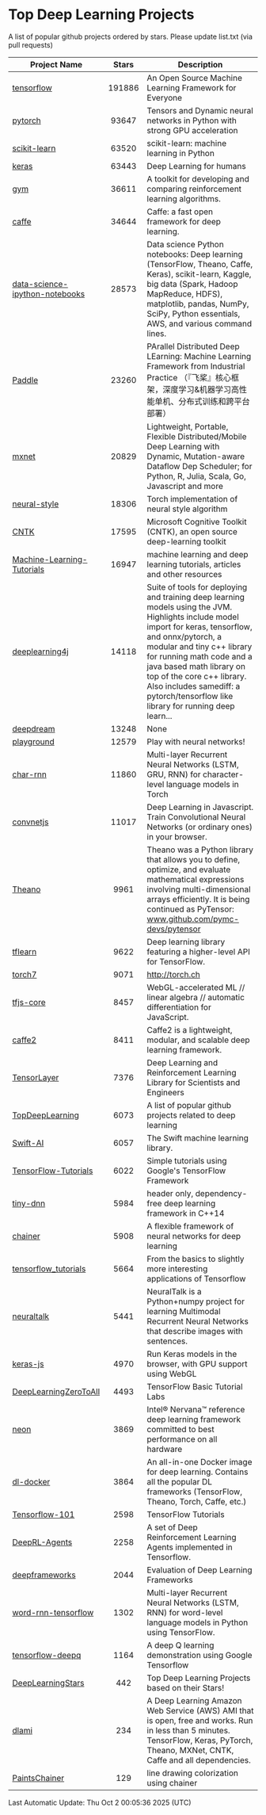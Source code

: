 # Top Deep Learning Projects
A list of popular github projects ordered by stars.
Please update list.txt (via pull requests)

|Project Name| Stars | Description |
| ---------- |:-----:| ----------- |
| [tensorflow](https://github.com/tensorflow/tensorflow) | 191886 | An Open Source Machine Learning Framework for Everyone |
| [pytorch](https://github.com/pytorch/pytorch) | 93647 | Tensors and Dynamic neural networks in Python with strong GPU acceleration |
| [scikit-learn](https://github.com/scikit-learn/scikit-learn) | 63520 | scikit-learn: machine learning in Python |
| [keras](https://github.com/keras-team/keras) | 63443 | Deep Learning for humans |
| [gym](https://github.com/openai/gym) | 36611 | A toolkit for developing and comparing reinforcement learning algorithms. |
| [caffe](https://github.com/BVLC/caffe) | 34644 | Caffe: a fast open framework for deep learning. |
| [data-science-ipython-notebooks](https://github.com/donnemartin/data-science-ipython-notebooks) | 28573 | Data science Python notebooks: Deep learning (TensorFlow, Theano, Caffe, Keras), scikit-learn, Kaggle, big data (Spark, Hadoop MapReduce, HDFS), matplotlib, pandas, NumPy, SciPy, Python essentials, AWS, and various command lines. |
| [Paddle](https://github.com/PaddlePaddle/Paddle) | 23260 | PArallel Distributed Deep LEarning: Machine Learning Framework from Industrial Practice （『飞桨』核心框架，深度学习&机器学习高性能单机、分布式训练和跨平台部署） |
| [mxnet](https://github.com/apache/mxnet) | 20829 | Lightweight, Portable, Flexible Distributed/Mobile Deep Learning with Dynamic, Mutation-aware Dataflow Dep Scheduler; for Python, R, Julia, Scala, Go, Javascript and more |
| [neural-style](https://github.com/jcjohnson/neural-style) | 18306 | Torch implementation of neural style algorithm |
| [CNTK](https://github.com/microsoft/CNTK) | 17595 | Microsoft Cognitive Toolkit (CNTK), an open source deep-learning toolkit |
| [Machine-Learning-Tutorials](https://github.com/ujjwalkarn/Machine-Learning-Tutorials) | 16947 | machine learning and deep learning tutorials, articles and other resources  |
| [deeplearning4j](https://github.com/deeplearning4j/deeplearning4j) | 14118 | Suite of tools for deploying and training deep learning models using the JVM. Highlights include model import for keras, tensorflow, and onnx/pytorch, a modular and tiny c++ library for running math code and a java based math library on top of the core c++ library. Also includes samediff: a pytorch/tensorflow like library for running deep learn... |
| [deepdream](https://github.com/google/deepdream) | 13248 | None |
| [playground](https://github.com/tensorflow/playground) | 12579 | Play with neural networks! |
| [char-rnn](https://github.com/karpathy/char-rnn) | 11860 | Multi-layer Recurrent Neural Networks (LSTM, GRU, RNN) for character-level language models in Torch |
| [convnetjs](https://github.com/karpathy/convnetjs) | 11017 | Deep Learning in Javascript. Train Convolutional Neural Networks (or ordinary ones) in your browser. |
| [Theano](https://github.com/Theano/Theano) | 9961 | Theano was a Python library that allows you to define, optimize, and evaluate mathematical expressions involving multi-dimensional arrays efficiently. It is being continued as PyTensor: www.github.com/pymc-devs/pytensor |
| [tflearn](https://github.com/tflearn/tflearn) | 9622 | Deep learning library featuring a higher-level API for TensorFlow. |
| [torch7](https://github.com/torch/torch7) | 9071 | http://torch.ch |
| [tfjs-core](https://github.com/tensorflow/tfjs-core) | 8457 | WebGL-accelerated ML // linear algebra // automatic differentiation for JavaScript. |
| [caffe2](https://github.com/facebookarchive/caffe2) | 8411 | Caffe2 is a lightweight, modular, and scalable deep learning framework. |
| [TensorLayer](https://github.com/tensorlayer/TensorLayer) | 7376 | Deep Learning and Reinforcement Learning Library for Scientists and Engineers  |
| [TopDeepLearning](https://github.com/aymericdamien/TopDeepLearning) | 6073 | A list of popular github projects related to deep learning |
| [Swift-AI](https://github.com/Swift-AI/Swift-AI) | 6057 | The Swift machine learning library. |
| [TensorFlow-Tutorials](https://github.com/nlintz/TensorFlow-Tutorials) | 6022 | Simple tutorials using Google's TensorFlow Framework |
| [tiny-dnn](https://github.com/tiny-dnn/tiny-dnn) | 5984 | header only, dependency-free deep learning framework in C++14 |
| [chainer](https://github.com/chainer/chainer) | 5908 | A flexible framework of neural networks for deep learning |
| [tensorflow_tutorials](https://github.com/pkmital/tensorflow_tutorials) | 5664 | From the basics to slightly more interesting applications of Tensorflow |
| [neuraltalk](https://github.com/karpathy/neuraltalk) | 5441 | NeuralTalk is a Python+numpy project for learning Multimodal Recurrent Neural Networks that describe images with sentences. |
| [keras-js](https://github.com/transcranial/keras-js) | 4970 | Run Keras models in the browser, with GPU support using WebGL |
| [DeepLearningZeroToAll](https://github.com/hunkim/DeepLearningZeroToAll) | 4493 | TensorFlow Basic Tutorial Labs |
| [neon](https://github.com/NervanaSystems/neon) | 3869 | Intel® Nervana™ reference deep learning framework committed to best performance on all hardware |
| [dl-docker](https://github.com/floydhub/dl-docker) | 3864 | An all-in-one Docker image for deep learning. Contains all the popular DL frameworks (TensorFlow, Theano, Torch, Caffe, etc.) |
| [Tensorflow-101](https://github.com/sjchoi86/Tensorflow-101) | 2598 | TensorFlow Tutorials |
| [DeepRL-Agents](https://github.com/awjuliani/DeepRL-Agents) | 2258 | A set of Deep Reinforcement Learning Agents implemented in Tensorflow. |
| [deepframeworks](https://github.com/zer0n/deepframeworks) | 2044 | Evaluation of Deep Learning Frameworks |
| [word-rnn-tensorflow](https://github.com/hunkim/word-rnn-tensorflow) | 1302 | Multi-layer Recurrent Neural Networks (LSTM, RNN) for word-level language models in Python using TensorFlow. |
| [tensorflow-deepq](https://github.com/siemanko/tensorflow-deepq) | 1164 | A deep Q learning demonstration using Google Tensorflow |
| [DeepLearningStars](https://github.com/hunkim/DeepLearningStars) | 442 | Top Deep Learning Projects based on their Stars! |
| [dlami](https://github.com/ritchieng/dlami) | 234 | A Deep Learning Amazon Web Service (AWS) AMI that is open, free and works. Run in less than 5 minutes. TensorFlow, Keras, PyTorch, Theano, MXNet, CNTK, Caffe and all dependencies. |
| [PaintsChainer](https://github.com/taizan/PaintsChainer) | 129 | line drawing colorization using chainer |

Last Automatic Update: Thu Oct  2 00:05:36 2025 (UTC)
